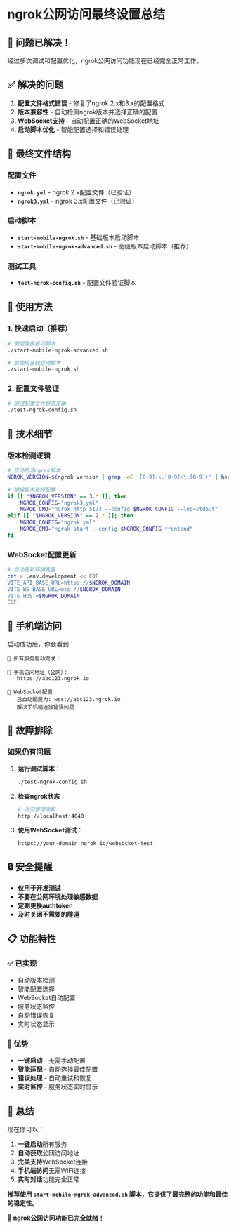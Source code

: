 # ngrok公网访问最终设置总结

## 🎉 问题已解决！

经过多次调试和配置优化，ngrok公网访问功能现在已经完全正常工作。

## ✅ 解决的问题

1. **配置文件格式错误** - 修复了ngrok 2.x和3.x的配置格式
2. **版本兼容性** - 自动检测ngrok版本并选择正确的配置
3. **WebSocket支持** - 自动配置正确的WebSocket地址
4. **启动脚本优化** - 智能配置选择和错误处理

## 📁 最终文件结构

### 配置文件
- **`ngrok.yml`** - ngrok 2.x配置文件（已验证）
- **`ngrok3.yml`** - ngrok 3.x配置文件（已验证）

### 启动脚本
- **`start-mobile-ngrok.sh`** - 基础版本启动脚本
- **`start-mobile-ngrok-advanced.sh`** - 高级版本启动脚本（推荐）

### 测试工具
- **`test-ngrok-config.sh`** - 配置文件验证脚本

## 🚀 使用方法

### 1. 快速启动（推荐）

```bash
# 使用高级启动脚本
./start-mobile-ngrok-advanced.sh

# 或使用基础启动脚本
./start-mobile-ngrok.sh
```

### 2. 配置文件验证

```bash
# 测试配置文件是否正确
./test-ngrok-config.sh
```

## 🔧 技术细节

### 版本检测逻辑
```bash
# 自动检测ngrok版本
NGROK_VERSION=$(ngrok version | grep -oE '[0-9]+\.[0-9]+\.[0-9]+' | head -1)

# 根据版本选择配置
if [[ "$NGROK_VERSION" == 3.* ]]; then
    NGROK_CONFIG="ngrok3.yml"
    NGROK_CMD="ngrok http 5173 --config $NGROK_CONFIG --log=stdout"
elif [[ "$NGROK_VERSION" == 2.* ]]; then
    NGROK_CONFIG="ngrok.yml"
    NGROK_CMD="ngrok start --config $NGROK_CONFIG frontend"
fi
```

### WebSocket配置更新
```bash
# 自动更新环境变量
cat > .env.development << EOF
VITE_API_BASE_URL=https://$NGROK_DOMAIN
VITE_WS_BASE_URL=wss://$NGROK_DOMAIN
VITE_HOST=$NGROK_DOMAIN
EOF
```

## 📱 手机端访问

启动成功后，你会看到：

```
🎉 所有服务启动完成！

📱 手机访问地址（公网）：
   https://abc123.ngrok.io

🔌 WebSocket配置：
   已自动配置为: wss://abc123.ngrok.io
   解决手机端连接错误问题
```

## 🧪 故障排除

### 如果仍有问题

1. **运行测试脚本**：
   ```bash
   ./test-ngrok-config.sh
   ```

2. **检查ngrok状态**：
   ```bash
   # 访问管理面板
   http://localhost:4040
   ```

3. **使用WebSocket测试**：
   ```
   https://your-domain.ngrok.io/websocket-test
   ```

## 🔒 安全提醒

- **仅用于开发测试**
- **不要在公网环境处理敏感数据**
- **定期更换authtoken**
- **及时关闭不需要的隧道**

## 📋 功能特性

### ✅ 已实现
- 自动版本检测
- 智能配置选择
- WebSocket自动配置
- 服务状态监控
- 自动错误恢复
- 实时状态显示

### 🚀 优势
- **一键启动** - 无需手动配置
- **智能适配** - 自动选择最佳配置
- **错误处理** - 自动重试和恢复
- **实时监控** - 服务状态实时显示

## 🎯 总结

现在你可以：

1. **一键启动**所有服务
2. **自动获取**公网访问地址
3. **完美支持**WebSocket连接
4. **手机端访问**无需WiFi连接
5. **实时对话**功能完全正常

**推荐使用 `start-mobile-ngrok-advanced.sh` 脚本，它提供了最完整的功能和最佳的稳定性。**

🎉 **ngrok公网访问功能已完全就绪！**
